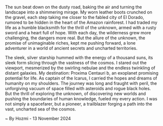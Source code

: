 
The sun beat down on the dusty road, baking the air and turning the landscape into a shimmering mirage. My worn leather boots crunched on the gravel, each step taking me closer to the fabled city of El Dorado, rumored to be hidden in the heart of the Amazon rainforest. I had traded my life as a humble blacksmith for the thrill of the unknown, armed with a rusty sword and a heart full of hope. With each day, the wilderness grew more challenging, the dangers more real. But the allure of the unknown, the promise of unimaginable riches, kept me pushing forward, a lone adventurer in a world of ancient secrets and uncharted territories. 

The sleek, silver starship hummed with the energy of a thousand suns, its sleek form slicing through the vastness of the cosmos.  I stared out the viewport, mesmerized by the swirling nebulae and the endless twinkling of distant galaxies. My destination: Proxima Centauri b, an exoplanet promising potential for life. As captain of the Icarus, I carried the hopes and dreams of humanity on my shoulders. The journey was long and fraught with peril, the unforgiving vacuum of space filled with asteroids and rogue black holes. But the thrill of exploring the unknown, of discovering new worlds and pushing the boundaries of human knowledge, fueled my every action. I was not simply a spacefarer, but a pioneer, a trailblazer forging a path into the vast, uncharted sea of the cosmos. 

~ By Hozmi - 13 November 2024
